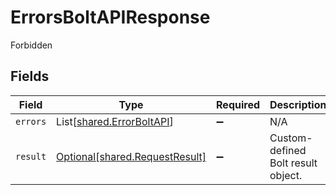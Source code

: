 # ErrorsBoltAPIResponse

Forbidden


## Fields

| Field                                                                  | Type                                                                   | Required                                                               | Description                                                            |
| ---------------------------------------------------------------------- | ---------------------------------------------------------------------- | ---------------------------------------------------------------------- | ---------------------------------------------------------------------- |
| `errors`                                                               | List[[shared.ErrorBoltAPI](../../models/shared/errorboltapi.md)]       | :heavy_minus_sign:                                                     | N/A                                                                    |
| `result`                                                               | [Optional[shared.RequestResult]](../../models/shared/requestresult.md) | :heavy_minus_sign:                                                     | Custom-defined Bolt result object.                                     |